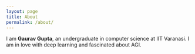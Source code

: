```yaml
---
layout: page
title: About
permalink: /about/
---
```


I am **Gaurav Gupta**, an undergraduate in computer science at IIT Varanasi. I am in love with deep learning and fascinated about AGI.
